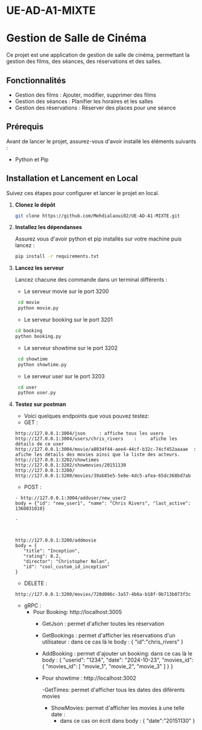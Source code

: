 # UE-AD-A1-MIXTE

# Gestion de Salle de Cinéma

Ce projet est une application de gestion de salle de cinéma, permettant la gestion des films, des séances, des réservations et des salles. 

## Fonctionnalités

- Gestion des films : Ajouter, modifier, supprimer des films
- Gestion des séances : Planifier les horaires et les salles
- Gestion des réservations : Réserver des places pour une séance

## Prérequis

Avant de lancer le projet, assurez-vous d'avoir installé les éléments suivants :

- Python et Pip

## Installation et Lancement en Local

Suivez ces étapes pour configurer et lancer le projet en local.

1. **Clonez le dépôt**

   ```bash
   git clone https://github.com/Mehdialaoui02/UE-AD-A1-MIXTE.git
   ```

2. **Installez les dépendanses**

    Assurez vous d'avoir python et pip installés sur votre machine puis lancez :
    ```bash
   pip install -r requirements.txt
   ```
3. **Lancez les serveur**

    Lancez chacune des commande dans un terminal différents :
   - Le serveur movie sur le port 3200
   ```bash 
    cd movie
    python movie.py 
   ``` 
    - Le serveur booking sur le port 3201
    ```bash 
    cd booking
    python booking.py 
   ```
   - Le serveur showtime sur le port 3202
   ```bash 
    cd showtime
    python showtime.py 
   ``` 
   - Le serveur user sur le port 3203
   ```bash 
    cd user
    python user.py 
   ```
   
4. **Testez sur postman**
   - Voici quelques endpoints que vous pouvez testez:
   - GET :
   ```
   http://127.0.0.1:3004/json     : affiche tous les users
   http://127.0.0.1:3004/users/chris_rivers    :     afiche les détails de ce user
   http://127.0.0.1:3004/movie/a8034f44-aee4-44cf-b32c-74cf452aaaae  : afiche les détails des movies ainsi que la liste des acteurs.
   http://127.0.0.1:3202/showtimes
   http://127.0.0.1:3202/showmovies/20151130
   http://127.0.0.1:3200/
   http://127.0.0.1:3200/movies/39ab85e5-5e8e-4dc5-afea-65dc368bd7ab
   ```
   - POST :
   ```
   - http://127.0.0.1:3004/adduser/new_user2
   body = {"id": "new_user1", "name": "Chris Rivers", "last_active": 1360031010}

   - 


   
   http://127.0.0.1:3200/addmovie
   body = {
      "title": "Inception",
      "rating": 8.2,
      "director": "Christopher Nolan",
      "id": "cool_custom_id_inception"
   }
   ```
   - DELETE :
   ```
   http://127.0.0.1:3200/movies/720d006c-3a57-4b6a-b18f-9b713b073f3c
   ```

   - gRPC :
     - Pour Booking: http://localhost:3005
          - GetJson : permet d'aficher toutes les réservation
          - GetBookings : permet d'afficher les réservations d'un utilisateur :
               dans ce cas là le body :
                     {
                      "id":"chris_rivers"
                     }
         - AddBooking : permet d'ajouter un booking:
              dans ce cas là le body :
                    {
                    "userid": "1234",
                    "date": "2024-10-23",
                    "movies_id": {
                      "movies_id": [
                        "movie_1",
                        "movie_2",
                        "movie_3"
                      ]
                    }
                  }



       - Pour showtime : http://localhost:3002
      
          -GetTimes: permet d'afficher tous les dates des diférents movies
          - ShowMovies: permet d'afficher les movies à une telle date :
               - dans ce cas on écrit dans body : {
                                                    "date":"20151130"
                                                   }
              
